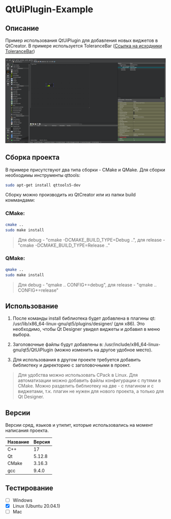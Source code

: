 # QtUiPlugin-Example

## Описание

Пример использования QtUiPlugin для добавления новых виджетов в QtCreator.
В примере используется ToleranceBar ([Ссылка на исходники ToleranceBar](https://www.opendesktop.org/p/1132117 "ToleranceBar"))

![alt text](doc/QtUiPlugin-Example.png)

## Сборка проекта

В примере присутствуют два типа сборки - CMake и QMake.
Для сборки необходимы инструменты qttools:

```bash
sudo apt-get install qttools5-dev
```

Сборку можно производить из QtCreator или из папки build коммандами:

### CMake:

```bash
cmake ..
sudo make install
```
> Для debug - "cmake -DCMAKE_BUILD_TYPE=Debug ..", для release - "cmake -DCMAKE_BUILD_TYPE=Release .."

### QMake:

```bash
qmake ..
sudo make install
```
> Для debug - "qmake .. CONFIG+=debug", для release - "qmake .. CONFIG+=release"

## Использование

1. После команды install библиотека будет добавлена в плагины qt: /usr/lib/x86_64-linux-gnu/qt5/plugins/designer/ (для x86). Это
необходимо, чтобы Qt Designer увидел виджеты и добавил в меню выбора. 

2. Заголовочные файлы будут добавлены в: /usr/include/x86_64-linux-gnu/qt5/QtUiPlugin (можно изменить на другое удобное место).

3. Для использования в другом проекте требуется добавить библиотеку и директорию с заголовочными в проект.

> Для удобства можно использовать CPack в Linux.
> Для автоматизации можно добавить файлы конфигурации с путями в CMake.
> Можно разделить библиотеку на две - с плагином и с виджетами, т.к. плагин не нужен для нового проекта, а только для Qt Designer.

## Версии

Версии сред, языков и утилит, которые использовались на момент написания проекта.

| Название   | Версия               |
| -----------|----------------------|
| C++        | 17                   |
| Qt         | 5.12.8               |
| CMake      | 3.16.3               |
| gcc        | 9.4.0                |

## Тестирование

- [ ] Windows
- [x] Linux (Ubuntu 20.04.1)
- [ ] Mac